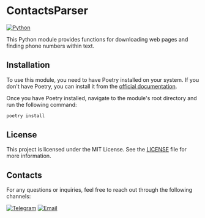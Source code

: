 # ContactsParser

[![Python](https://img.shields.io/badge/Python-3.8-blue?logo=python)](https://www.python.org/)

This Python module provides functions for downloading web pages and finding phone numbers within text.

## Installation

To use this module, you need to have Poetry installed on your system. If you don't have Poetry, you can install it from the [official documentation](https://python-poetry.org/docs/).

Once you have Poetry installed, navigate to the module's root directory and run the following command:

```bash
poetry install
```

## License

This project is licensed under the MIT License. See the [LICENSE](LICENSE) file for more information.

## Contacts

For any questions or inquiries, feel free to reach out through the following channels:

[![Telegram](https://img.shields.io/badge/Telegram-%40skirtsfield-blue?logo=telegram)](https://t.me/skirtsfield)
[![Email](https://img.shields.io/badge/Email-wrkngskirt@gmail.com-blue?logo=gmail)](mailto:wrkngskirt@gmail.com)
